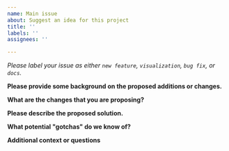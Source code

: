 ```yaml
---
name: Main issue
about: Suggest an idea for this project
title: ''
labels: ''
assignees: ''

---
```


_Please label your issue as either `new feature`, `visualization`, `bug fix`, or `docs`._

**Please provide some background on the proposed additions or changes.**
<!--Include a clear and concise description of why the changes are needed. 
If you are proposing a new feature, describe the unmet need that the feature is filling.-->

**What are the changes that you are proposing?**
<!--Describe the additional feature or other changes that need to be made to solve the problem.--> 

**Please describe the proposed solution.**
<!--Describe the approach you plan on using and be as detailed as possible.-->

**What potential "gotchas" do we know of?**
<!--Are there any potential caveats we should be aware of? 
Have you considered any alternative solutions?-->

**Additional context or questions**
<!--Add any other additional questions or context that is useful to address this issue.
If you have any examples or screenshots of plots or error messages, include them here.-->
